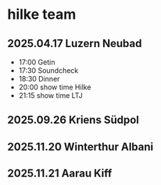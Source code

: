 # hilke team


## 2025.04.17 Luzern Neubad
- 17:00 Getin
- 17:30 Soundcheck
- 18:30 Dinner
- 20:00 show time Hilke
- 21:15 show time LTJ

## 2025.09.26 Kriens Südpol

## 2025.11.20 Winterthur Albani

## 2025.11.21 Aarau Kiff
